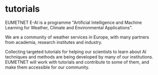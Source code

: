 # tutorials

EUMETNET E-AI is a programme "Artificial Intelligence and Machine Learning for Weather, Climate and Environmental Applications". 

We are a community of weather services in Europe, with many partners from academia, research institutes and industry. 

Collecting targeted tutorials for helping our scientists to learn about AI techniques and methods are being developed by many of our institutions. EUMETNET will work with tutorials and contribute to some of them, and make them accessible for our community. 


